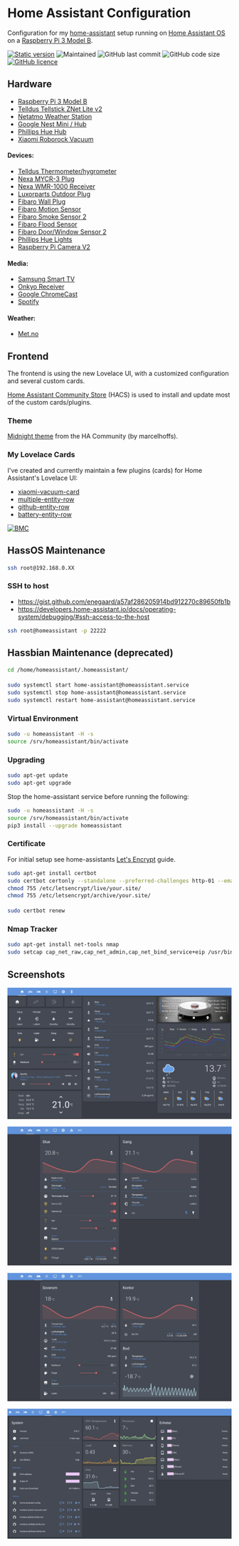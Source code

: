 # Home Assistant Configuration

Configuration for my [home-assistant](https://www.home-assistant.io) setup running on
[Home Assistant OS](https://github.com/home-assistant/operating-system) on a
[Raspberry Pi 3 Model B](https://www.raspberrypi.org/products/raspberry-pi-3-model-b/).

[![Static version](https://img.shields.io/badge/version-2021.3.3-blue.svg)](https://github.com/benct/home-assistant-config/blob/master/.HA_VERSION)
![Maintained](https://img.shields.io/maintenance/yes/2021.svg)
![GitHub last commit](https://img.shields.io/github/last-commit/benct/home-assistant-config.svg)
![GitHub code size](https://img.shields.io/github/languages/code-size/benct/home-assistant-config.svg)
[![GitHub licence](https://img.shields.io/github/license/benct/home-assistant-config.svg)](https://github.com/benct/home-assistant-config/blob/master/LICENCE)

## Hardware

- [Raspberry Pi 3 Model B](https://www.raspberrypi.org/products/raspberry-pi-3-model-b/)
- [Telldus Tellstick ZNet Lite v2](https://home-assistant.io/integrations/tellduslive/)
- [Netatmo Weather Station](https://home-assistant.io/integrations/netatmo/)
- [Google Nest Mini / Hub](https://www.home-assistant.io/integrations/google_assistant/)
- [Phillips Hue Hub](https://www.home-assistant.io/integrations/hue/)
- [Xiaomi Roborock Vacuum](https://www.home-assistant.io/integrations/xiaomi_miio/)

#### Devices:
- [Telldus Thermometer/hygrometer](http://telldus.com/produkt/inneute-termohygro-sensor-433mhz/)
- [Nexa MYCR-3 Plug](https://www.clasohlson.com/no/Nexa-MYCR-3,-3-pack-fjernstr%C3%B8mbrytere--/36-6902)
- [Nexa WMR-1000 Receiver](https://www.clasohlson.com/no/Nexa-WMR-1000-innbyggingsmottaker-p%C3%A5-av-/36-5940)
- [Luxorparts Outdoor Plug](https://www.kjell.com/no/produkter/elektro-og-verktoy/smarte-hjem/433mhz/fjernstrombryter/utenpaliggende-bryter/luxorparts-mini-fjernstrombryter-for-utendorsbruk-3000-w-p50990)
- [Fibaro Wall Plug](https://products.z-wavealliance.org/products/1653)
- [Fibaro Motion Sensor](https://products.z-wavealliance.org/products/2762)
- [Fibaro Smoke Sensor 2](https://products.z-wavealliance.org/products/1273)
- [Fibaro Flood Sensor](https://products.z-wavealliance.org/products/2791)
- [Fibaro Door/Window Sensor 2](https://products.z-wavealliance.org/products/2181)
- [Phillips Hue Lights](https://www.home-assistant.io/integrations/hue/)
- [Raspberry Pi Camera V2](https://www.home-assistant.io/integrations/rpi_camera/)

#### Media:
- [Samsung Smart TV](https://home-assistant.io/integrations/samsungtv/)
- [Onkyo Receiver](https://www.home-assistant.io/integrations/onkyo/)
- [Google ChromeCast](https://www.home-assistant.io/integrations/cast/)
- [Spotify](https://www.home-assistant.io/integrations/spotify/)

#### Weather:
- [Met.no](https://www.home-assistant.io/integrations/met/)

## Frontend

The frontend is using the new Lovelace UI, with a customized configuration and several custom cards.

[Home Assistant Community Store](https://github.com/hacs) (HACS) is used to install and update most of the custom cards/plugins.

### Theme

[Midnight theme](https://github.com/home-assistant-community-themes/midnight) from the HA Community (by marcelhoffs).

### My Lovelace Cards
I've created and currently maintain a few plugins (cards) for Home Assistant's Lovelace UI:

- [xiaomi-vacuum-card](https://github.com/benct/lovelace-xiaomi-vacuum-card)
- [multiple-entity-row](https://github.com/benct/lovelace-multiple-entity-row)
- [github-entity-row](https://github.com/benct/lovelace-github-entity-row)
- [battery-entity-row](https://github.com/benct/lovelace-battery-entity-row)

[![BMC](https://www.buymeacoffee.com/assets/img/custom_images/white_img.png)](https://www.buymeacoff.ee/benct)

## HassOS Maintenance

```bash
ssh root@192.168.0.XX
```

### SSH to host

- https://gist.github.com/enegaard/a57af286205914bd912270c89650fb1b
- https://developers.home-assistant.io/docs/operating-system/debugging/#ssh-access-to-the-host

```bash
ssh root@homeassistant -p 22222
```

## Hassbian Maintenance (deprecated)
```bash
cd /home/homeassistant/.homeassistant/

sudo systemctl start home-assistant@homeassistant.service
sudo systemctl stop home-assistant@homeassistant.service
sudo systemctl restart home-assistant@homeassistant.service
```

### Virtual Environment
```bash
sudo -u homeassistant -H -s
source /srv/homeassistant/bin/activate
```

### Upgrading
```bash
sudo apt-get update
sudo apt-get upgrade
```

Stop the home-assistant service before running the following:
```bash
sudo -u homeassistant -H -s
source /srv/homeassistant/bin/activate
pip3 install --upgrade homeassistant
```

### Certificate

For initial setup see home-assistants [Let's Encrypt](https://www.home-assistant.io/docs/ecosystem/certificates/lets_encrypt/) guide.

```bash
sudo apt-get install certbot
sudo certbot certonly --standalone --preferred-challenges http-01 --email <email> -d <hostname>
chmod 755 /etc/letsencrypt/live/your.site/
chmod 755 /etc/letsencrypt/archive/your.site/

sudo certbot renew
```

### Nmap Tracker
```bash
sudo apt-get install net-tools nmap
sudo setcap cap_net_raw,cap_net_admin,cap_net_bind_service+eip /usr/bin/nmap
```

## Screenshots

![Home Tab](https://raw.githubusercontent.com/benct/home-assistant-config/master/screenshots/ha-main.png)

![Livingroom Tab](https://raw.githubusercontent.com/benct/home-assistant-config/master/screenshots/ha-livingroom.png)

![Bedroom Tab](https://raw.githubusercontent.com/benct/home-assistant-config/master/screenshots/ha-bedroom.png)

![System Tab](https://raw.githubusercontent.com/benct/home-assistant-config/master/screenshots/ha-system.png)
